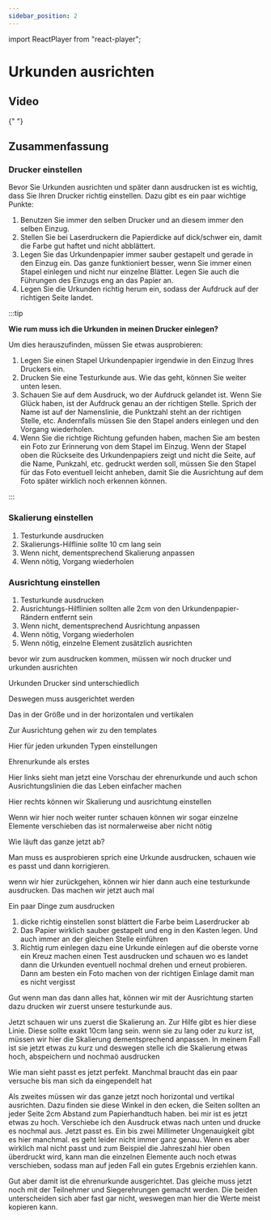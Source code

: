 ```yaml
---
sidebar_position: 2
---
```


import ReactPlayer from "react-player";

# Urkunden ausrichten

## Video

<div className="video__wrapper">
  <ReactPlayer
    className="video__player"
    controls
    height="100%"
    config={{
      file: {
        attributes: {
          poster:
            "https://uploads-ssl.webflow.com/60cb8d6c93a6a6dfa3b7f245/64345e1514a8f53d8aad199e_school-instructions-video-thumbnail.jpg",
        },
      },
    }}
    url="https://storage.googleapis.com/files.school-app.bujus.de/school-instructions-v2-compressed.mp4"
    width="100%"
  />
</div>
­{" "}

## Zusammenfassung

### Drucker einstellen

Bevor Sie Urkunden ausrichten und später dann ausdrucken ist es wichtig, dass Sie Ihren Drucker richtig einstellen. Dazu gibt es ein paar wichtige Punkte:

1. Benutzen Sie immer den selben Drucker und an diesem immer den selben Einzug.
2. Stellen Sie bei Laserdruckern die Papierdicke auf dick/schwer ein, damit die Farbe gut haftet und nicht abblättert.
3. Legen Sie das Urkundenpapier immer sauber gestapelt und gerade in den Einzug ein. Das ganze funktioniert besser, wenn Sie immer einen Stapel einlegen und nicht nur einzelne Blätter. Legen Sie auch die Führungen des Einzugs eng an das Papier an.
4. Legen Sie die Urkunden richtig herum ein, sodass der Aufdruck auf der richtigen Seite landet.

:::tip

**Wie rum muss ich die Urkunden in meinen Drucker einlegen?**

Um dies herauszufinden, müssen Sie etwas ausprobieren:

1. Legen Sie einen Stapel Urkundenpapier irgendwie in den Einzug Ihres Druckers ein.
2. Drucken Sie eine Testurkunde aus. Wie das geht, können Sie weiter unten lesen.
3. Schauen Sie auf dem Ausdruck, wo der Aufdruck gelandet ist. Wenn Sie Glück haben, ist der Aufdruck genau an der richtigen Stelle. Sprich der Name ist auf der Namenslinie, die Punktzahl steht an der richtigen Stelle, etc. Andernfalls müssen Sie den Stapel anders einlegen und den Vorgang wiederholen.
4. Wenn Sie die richtige Richtung gefunden haben, machen Sie am besten ein Foto zur Erinnerung von dem Stapel im Einzug. Wenn der Stapel oben die Rückseite des Urkundenpapiers zeigt und nicht die Seite, auf die Name, Punkzahl, etc. gedruckt werden soll, müssen Sie den Stapel für das Foto eventuell leicht anheben, damit Sie die Ausrichtung auf dem Foto später wirklich noch erkennen können.

:::


### Skalierung einstellen

1. Testurkunde ausdrucken
2. Skalierungs-Hilflinie sollte 10 cm lang sein
3. Wenn nicht, dementsprechend Skalierung anpassen
4. Wenn nötig, Vorgang wiederholen

### Ausrichtung einstellen

1. Testurkunde ausdrucken
2. Ausrichtungs-Hilflinien sollten alle 2cm von den Urkundenpapier-Rändern entfernt sein
3. Wenn nicht, dementsprechend Ausrichtung anpassen
4. Wenn nötig, Vorgang wiederholen
5. Wenn nötig, einzelne Element zusätzlich ausrichten

bevor wir zum ausdrucken kommen, müssen wir noch drucker und urkunden ausrichten

Urkunden Drucker sind unterschiedlich

Deswegen muss ausgerichtet werden

Das in der Größe und in der horizontalen und vertikalen

Zur Ausrichtung gehen wir zu den templates

Hier für jeden urkunden Typen einstellungen

Ehrenurkunde als erstes

Hier links sieht man jetzt eine Vorschau der ehrenurkunde und auch schon Ausrichtungslinien die das Leben einfacher machen

Hier rechts können wir Skalierung und ausrichtung einstellen

Wenn wir hier noch weiter runter schauen können wir sogar einzelne Elemente verschieben das ist normalerweise aber nicht nötig

Wie läuft das ganze jetzt ab?

Man muss es ausprobieren sprich eine Urkunde ausdrucken, schauen wie es passt und dann korrigieren.

wenn wir hier zurückgehen, können wir hier dann auch eine testurkunde ausdrucken. Das machen wir jetzt auch mal

Ein paar Dinge zum ausdrucken

1. dicke richtig einstellen sonst blättert die Farbe beim Laserdrucker ab
2. Das Papier wirklich sauber gestapelt und eng in den Kasten legen. Und auch immer an der gleichen Stelle einführen
3. Richtig rum einlegen dazu eine Urkunde einlegen auf die oberste vorne ein Kreuz machen einen Test ausdrucken und schauen wo es landet dann die Urkunden eventuell nochmal drehen und erneut probieren. Dann am besten ein Foto machen von der richtigen Einlage damit man es nicht vergisst

Gut wenn man das dann alles hat, können wir mit der Ausrichtung starten dazu drucken wir zuerst unsere testurkunde aus.

Jetzt schauen wir uns zuerst die Skalierung an. Zur Hilfe gibt es hier diese Linie. Diese sollte exakt 10cm lang sein. wenn sie zu lang oder zu kurz ist, müssen wir hier die Skalierung dementsprechend anpassen. In meinem Fall ist sie jetzt etwas zu kurz und deswegen stelle ich die Skalierung etwas hoch, abspeichern und nochmaö ausdrucken

Wie man sieht passt es jetzt perfekt. Manchmal braucht das ein paar versuche bis man sich da eingependelt hat

Als zweites müssen wir das ganze jetzt noch horizontal und vertikal ausrichten. Dazu finden sie diese Winkel in den ecken, die Seiten sollten an jeder Seite 2cm Abstand zum Papierhandtuch haben. bei mir ist es jetzt etwas zu hoch. Verschiebe ich den Ausdruck etwas nach unten und drucke es nochmal aus. Jetzt passt es. Ein bis zwei Millimeter Ungenauigkeit gibt es hier manchmal. es geht leider nicht immer ganz genau. Wenn es aber wirklich mal nicht passt und zum Beispiel die Jahreszahl hier oben überdruckt wird, kann man die einzelnen Elemente auch noch etwas verschieben, sodass man auf jeden Fall ein gutes Ergebnis erziehlen kann.

Gut aber damit ist die ehrenurkunde ausgerichtet. Das gleiche muss jetzt noch mit der Teilnehmer und Siegerehrungen gemacht werden. Die beiden unterscheiden sich aber fast gar nicht, weswegen man hier die Werte meist kopieren kann.

